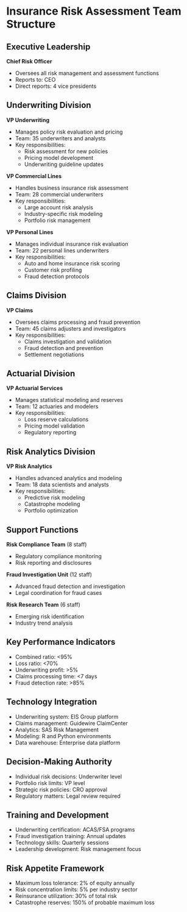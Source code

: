 # Insurance Risk Assessment Team Structure

## Executive Leadership
**Chief Risk Officer**  
- Oversees all risk management and assessment functions  
- Reports to: CEO  
- Direct reports: 4 vice presidents  

## Underwriting Division
**VP Underwriting**  
- Manages policy risk evaluation and pricing  
- Team: 35 underwriters and analysts  
- Key responsibilities:  
  - Risk assessment for new policies  
  - Pricing model development  
  - Underwriting guideline updates  

**VP Commercial Lines**  
- Handles business insurance risk assessment  
- Team: 28 commercial underwriters  
- Key responsibilities:  
  - Large account risk analysis  
  - Industry-specific risk modeling  
  - Portfolio risk management  

**VP Personal Lines**  
- Manages individual insurance risk evaluation  
- Team: 22 personal lines underwriters  
- Key responsibilities:  
  - Auto and home insurance risk scoring  
  - Customer risk profiling  
  - Fraud detection protocols  

## Claims Division
**VP Claims**  
- Oversees claims processing and fraud prevention  
- Team: 45 claims adjusters and investigators  
- Key responsibilities:  
  - Claims investigation and validation  
  - Fraud detection and prevention  
  - Settlement negotiations  

## Actuarial Division
**VP Actuarial Services**  
- Manages statistical modeling and reserves  
- Team: 12 actuaries and modelers  
- Key responsibilities:  
  - Loss reserve calculations  
  - Pricing model validation  
  - Regulatory reporting  

## Risk Analytics Division
**VP Risk Analytics**  
- Handles advanced analytics and modeling  
- Team: 18 data scientists and analysts  
- Key responsibilities:  
  - Predictive risk modeling  
  - Catastrophe modeling  
  - Portfolio optimization  

## Support Functions
**Risk Compliance Team** (8 staff)  
- Regulatory compliance monitoring  
- Risk reporting and disclosures  

**Fraud Investigation Unit** (12 staff)  
- Advanced fraud detection and investigation  
- Legal coordination for fraud cases  

**Risk Research Team** (6 staff)  
- Emerging risk identification  
- Industry trend analysis  

## Key Performance Indicators
- Combined ratio: <95%  
- Loss ratio: <70%  
- Underwriting profit: >5%  
- Claims processing time: <7 days  
- Fraud detection rate: >85%  

## Technology Integration
- Underwriting system: EIS Group platform  
- Claims management: Guidewire ClaimCenter  
- Analytics: SAS Risk Management  
- Modeling: R and Python environments  
- Data warehouse: Enterprise data platform  

## Decision-Making Authority
- Individual risk decisions: Underwriter level  
- Portfolio risk limits: VP level  
- Strategic risk policies: CRO approval  
- Regulatory matters: Legal review required  

## Training and Development
- Underwriting certification: ACAS/FSA programs  
- Fraud investigation training: Annual updates  
- Technology skills: Quarterly sessions  
- Leadership development: Risk management focus  

## Risk Appetite Framework
- Maximum loss tolerance: 2% of equity annually  
- Risk concentration limits: 5% per industry sector  
- Reinsurance utilization: 30% of total risk  
- Catastrophe reserves: 150% of probable maximum loss